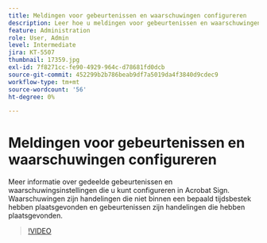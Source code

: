 ```yaml
---
title: Meldingen voor gebeurtenissen en waarschuwingen configureren
description: Leer hoe u meldingen voor gebeurtenissen en waarschuwingen configureert
feature: Administration
role: User, Admin
level: Intermediate
jira: KT-5507
thumbnail: 17359.jpg
exl-id: 7f8271cc-fe90-4929-964c-d78681fd0dcb
source-git-commit: 452299b2b786beab9df7a5019da4f3840d9cdec9
workflow-type: tm+mt
source-wordcount: '56'
ht-degree: 0%

---
```


# Meldingen voor gebeurtenissen en waarschuwingen configureren

Meer informatie over gedeelde gebeurtenissen en waarschuwingsinstellingen die u kunt configureren in Acrobat Sign. Waarschuwingen zijn handelingen die niet binnen een bepaald tijdsbestek hebben plaatsgevonden en gebeurtenissen zijn handelingen die hebben plaatsgevonden.

>[!VIDEO](https://video.tv.adobe.com/v/343589?quality=12&learn=on&hidetitle=true)
